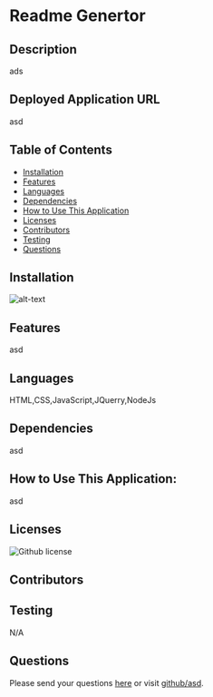 # Readme Genertor 
## Description
ads
## Deployed Application URL
asd
## Table of Contents
* [Installation](#installation)
* [Features](#features)
* [Languages](#languages)
* [Dependencies](#dependencies)
* [How to Use This Application](#how-to-use-this-application)
* [Licenses](#Licenses)
* [Contributors](#contributors)
* [Testing](#testing)
* [Questions](#questions)
## Installation

![alt-text](asd)
## Features
asd
## Languages
HTML,CSS,JavaScript,JQuerry,NodeJs
## Dependencies
asd
## How to Use This Application:
asd
## Licenses
![Github license](https://img.shields.io/badge/license-MIT-blue.svg)
## Contributors

## Testing
N/A
## Questions
Please send your questions [here](mailto:bradm@gmail.com?subject=[GitHub]%20Dev%20Connect) or visit [github/asd](https://github.com/asd).
